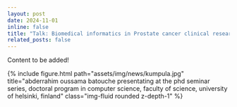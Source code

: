 ```yaml
---
layout: post
date: 2024-11-01
inline: false
title: "Talk: Biomedical informatics in Prostate cancer clinical research @University of Helsinki"
related_posts: false
---
```


Content to be added!

<div class="row">
    <div class="col-sm mt-3 mt-md-0">
        {% include figure.html path="assets/img/news/kumpula.jpg" title="abderrahim oussama batouche presentating at the phd seminar series, doctoral program in computer science, faculty of science, university of helsinki, finland" class="img-fluid rounded z-depth-1" %}
    </div>
</div>

